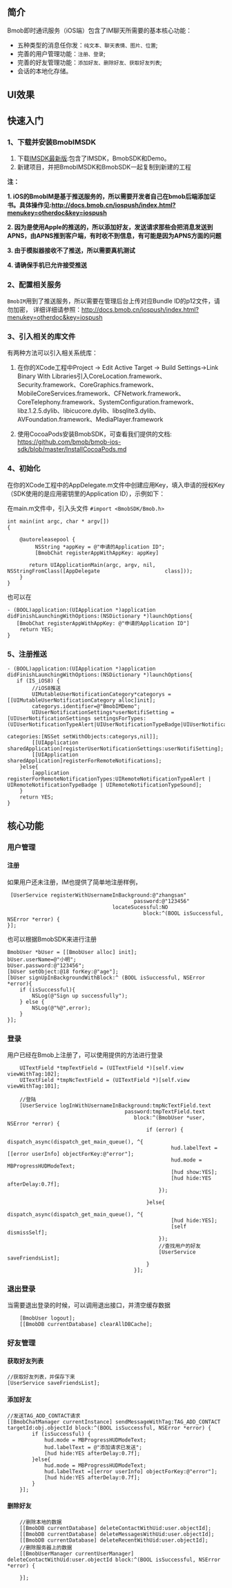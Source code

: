 ## 简介

Bmob即时通讯服务（iOS端）包含了IM聊天所需要的基本核心功能：

- 五种类型的消息任你发：`纯文本、聊天表情、图片、位置`;
- 完善的用户管理功能：`注册、登录`;
- 完善的好友管理功能：`添加好友、删除好友、获取好友列表`;
- 会话的本地化存储。

## UI效果

## 快速入门

### 1、下载并安装BmobIMSDK
1. 下载[IMSDK最新版](http://www.bmob.cn/sdk/BmobIM_1.0.2_Beta.zip):包含了IMSDK，BmobSDK和Demo。
2. 新建项目，并把BmobIMSDK和BmobSDK一起复制到新建的工程

**注：**

**1. iOS的BmobIM是基于推送服务的，所以需要开发者自己在bmob后端添加证书。具体操作见:http://docs.bmob.cn/iospush/index.html?menukey=otherdoc&key=iospush**

**2. 因为是使用Apple的推送的，所以添加好友，发送请求那些会把消息发送到APNS，由APNS推到客户端，有时收不到信息，有可能是因为APNS方面的问题**

**3. 由于模拟器接收不了推送，所以需要真机测试**

**4. 请确保手机已允许接受推送**

### 2、配置相关服务
`BmobIM`用到了推送服务，所以需要在管理后台上传对应Bundle ID的p12文件，请勿加密，
详细详细请参照：http://docs.bmob.cn/iospush/index.html?menukey=otherdoc&key=iospush

### 3、引入相关的库文件
有两种方法可以引入相关系统库：

1. 在你的XCode工程中Project -> Edit Active Target -> Build Settings->Link Binary With Libraries引入CoreLocation.framework、Security.framework、CoreGraphics.framework、MobileCoreServices.framework、CFNetwork.framework、CoreTelephony.framework、SystemConfiguration.framework、libz.1.2.5.dylib、libicucore.dylib、libsqlite3.dylib、AVFoundation.framework、MediaPlayer.framework

2. 使用CocoaPods安装BmobSDK，可查看我们提供的文档: https://github.com/bmob/bmob-ios-sdk/blob/master/InstallCocoaPods.md 

### 4、初始化
在你的XCode工程中的AppDelegate.m文件中创建应用Key，填入申请的授权Key（SDK使用的是应用密钥里的Application ID），示例如下：

在main.m文件中，引入头文件 `#import <BmobSDK/Bmob.h>`



```
int main(int argc, char * argv[])
{
    
    @autoreleasepool {
    	 NSString *appKey = @"申请的Application ID";
   		 [BmobChat registerAppWithAppKey: appKey]
    
       return UIApplicationMain(argc, argv, nil, NSStringFromClass([AppDelegate     				class]));
	}
}
```

也可以在

```
- (BOOL)application:(UIApplication *)application didFinishLaunchingWithOptions:(NSDictionary *)launchOptions{
   [BmobChat registerAppWithAppKey: @"申请的Application ID"]
	return YES;
}
```

### 5、注册推送

```
- (BOOL)application:(UIApplication *)application didFinishLaunchingWithOptions:(NSDictionary *)launchOptions{
   if (IS_iOS8) {
        //iOS8推送
        UIMutableUserNotificationCategory*categorys = [[UIMutableUserNotificationCategory alloc]init];
        categorys.identifier=@"BmobIMDemo";
        UIUserNotificationSettings*userNotifiSetting = [UIUserNotificationSettings settingsForTypes:(UIUserNotificationTypeAlert|UIUserNotificationTypeBadge|UIUserNotificationTypeSound)
                                                                                         categories:[NSSet setWithObjects:categorys,nil]];
        [[UIApplication sharedApplication]registerUserNotificationSettings:userNotifiSetting];
        [[UIApplication sharedApplication]registerForRemoteNotifications];
    }else{
        [application registerForRemoteNotificationTypes:UIRemoteNotificationTypeAlert | UIRemoteNotificationTypeBadge | UIRemoteNotificationTypeSound];
    }
	return YES;
}
```

## 核心功能

### 用户管理

#### 注册

如果用户还未注册，IM也提供了简单地注册样例，

```
 [UserService registerWithUsernameInBackground:@"zhangsan"
                                         password:@"123456"
                                  locateSucessful:NO
                                            block:^(BOOL isSuccessful, NSError *error) {
}];
```

也可以根据BmobSDK来进行注册

```
BmobUser *bUser = [[BmobUser alloc] init];
bUser.userName=@"小明";
bUser.password:@"123456";
[bUser setObject:@18 forKey:@"age"];
[bUser signUpInBackgroundWithBlock:^ (BOOL isSuccessful, NSError *error){
    if (isSuccessful){
        NSLog(@"Sign up successfully");
    } else {
        NSLog(@"%@",error);
    }
}];
```
### 登录

用户已经在Bmob上注册了，可以使用提供的方法进行登录

```
    UITextField *tmpTextField = (UITextField *)[self.view viewWithTag:102];
    UITextField *tmpNcTextField = (UITextField *)[self.view viewWithTag:101];

    //登陆
    [UserService logInWithUsernameInBackground:tmpNcTextField.text
                                      password:tmpTextField.text
                                         block:^(BmobUser *user, NSError *error) {
                                             if (error) {
                                                 dispatch_async(dispatch_get_main_queue(), ^{
                                                     hud.labelText = [[error userInfo] objectForKey:@"error"];
                                                     hud.mode = MBProgressHUDModeText;
                                                     [hud show:YES];
                                                     [hud hide:YES afterDelay:0.7f];
                                                 });
                                                 
                                             }else{
                                                 dispatch_async(dispatch_get_main_queue(), ^{
                                                     [hud hide:YES];
                                                     [self dismissSelf];
                                                 });
                                                 //查找用户的好友
                                                 [UserService saveFriendsList];
                                             }
                                         }];
```

### 退出登录

当需要退出登录的时候，可以调用退出接口，并清空缓存数据

```
	[BmobUser logout];
    [[BmobDB currentDatabase] clearAllDBCache];

```

### 好友管理

#### 获取好友列表

```
//获取好友列表，并保存下来
[UserService saveFriendsList];
```

#### 添加好友

```
//发送TAG_ADD_CONTACT请求
[[BmobChatManager currentInstance] sendMessageWithTag:TAG_ADD_CONTACT targetId:obj.objectId block:^(BOOL isSuccessful, NSError *error) {
        if (isSuccessful) {
            hud.mode = MBProgressHUDModeText;
            hud.labelText = @"添加请求已发送";
            [hud hide:YES afterDelay:0.7f];
        }else{
            hud.mode = MBProgressHUDModeText;
            hud.labelText =[[error userInfo] objectForKey:@"error"];
            [hud hide:YES afterDelay:0.7f];
        }
    }];

```

#### 删除好友

```
	//删除本地的数据
	[[BmobDB currentDatabase] deleteContactWithUid:user.objectId];
	[[BmobDB currentDatabase] deleteMessagesWithUid:user.objectId];
	[[BmobDB currentDatabase] deleteRecentWithUid:user.objectId];
    //删除服务器上的数据
    [[BmobUserManager currentUserManager] deleteContactWithUid:user.objectId block:^(BOOL isSuccessful, NSError *error) {
        
    }];
```


